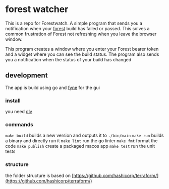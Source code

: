 # forest watcher
This is a repo for Forestwatch. A simple program that sends you a notification when your [forest](forest.host) build has failed or passed. This solves a common frustration of Forest not refreshing when you leave the browser window.


This program creates a window where you enter your Forest bearer token and a widget where you can see the build status.
The program also sends you a notification when the status of your build has changed

## development
The app is build using go and [fyne](https://fyne.io/) for the gui

### install
you need [dlv](https://github.com/derekparker/delve/tree/master/Documentation/installation)

### commands
`make build` builds a new version and outputs it to `./bin/main`
`make run` builds a binary and directly run it
`make lint` run the go linter
`make fmt` format the code
`make publish` create a packaged macos app
`make test` run the unit tests


### structure
the folder structure is based on [https://github.com/hashicorp/terraform/](https://github.com/hashicorp/terraform/)